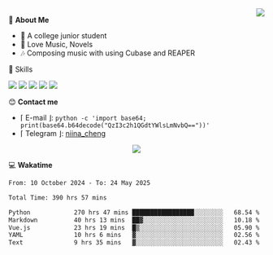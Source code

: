 <a href="#">
    <img align="right" src="https://github-readme-stats-tau-lilac-25.vercel.app/api?username=irorange27&count_private=true&show_icons=true&theme=transparent" />
</a>

💭 **About Me**

- 🏫 A college junior student
- 🍕 Love Music, Novels
- 🎶 Composing music with using Cubase and REAPER


🚀 Skills

![](https://img.shields.io/badge/-python-3e74a2?style=for-the-badge&logo=Python&logoColor=fff
)
![](https://img.shields.io/badge/-javascript-f0db4f?style=for-the-badge&logo=JavaScript&logoColor=fff
)
![](https://img.shields.io/badge/-vue3-41b883?style=for-the-badge&logo=Vue.js&logoColor=fff
)
![](https://img.shields.io/badge/-docker-2496ed?style=for-the-badge&logo=Docker&logoColor=fff
)
![](https://img.shields.io/badge/-linux-000000?style=for-the-badge&logo=Linux&logoColor=fff&color=000
)

😊 **Contact me**

- ⌈ E-mail ⌋: `python -c 'import base64; print(base64.b64decode("QzI3c2h1QGdtYWlsLmNvbQ=="))'`
- ⌈ Telegram ⌋: [niina_cheng](https://t.me/niina_cheng)

</p>
    <p align="center">
    <img src="https://profile-counter.glitch.me/{irorange27}/count.svg" />
</p>

💻 **Wakatime**

<!--START_SECTION:waka-->

```txt
From: 10 October 2024 - To: 24 May 2025

Total Time: 390 hrs 57 mins

Python            270 hrs 47 mins █████████████████░░░░░░░░   68.54 %
Markdown          40 hrs 13 mins  ██▓░░░░░░░░░░░░░░░░░░░░░░   10.18 %
Vue.js            23 hrs 19 mins  █▒░░░░░░░░░░░░░░░░░░░░░░░   05.90 %
YAML              10 hrs 6 mins   ▓░░░░░░░░░░░░░░░░░░░░░░░░   02.56 %
Text              9 hrs 35 mins   ▓░░░░░░░░░░░░░░░░░░░░░░░░   02.43 %
```

<!--END_SECTION:waka-->
